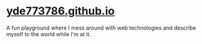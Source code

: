 # [yde773786.github.io](https://yde773786.github.io/)
A fun playground where I mess around with web technologies and describe myself to the world while I'm at it.

